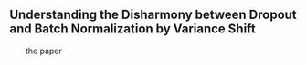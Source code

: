 Understanding the Disharmony between Dropout and Batch Normalization by Variance Shift
-------

&emsp;&emsp;the paper